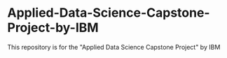 # Applied-Data-Science-Capstone-Project-by-IBM
This repository is for the "Applied Data Science Capstone Project" by IBM
